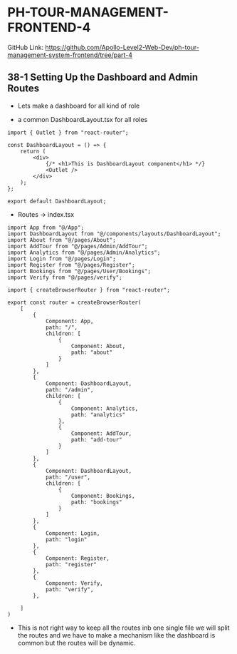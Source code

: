 # PH-TOUR-MANAGEMENT-FRONTEND-4

GitHub Link: https://github.com/Apollo-Level2-Web-Dev/ph-tour-management-system-frontend/tree/part-4

## 38-1 Setting Up the Dashboard and Admin Routes

- Lets make a dashboard for all kind of role 

- a common DashboardLayout.tsx for all roles 

```tsx 
import { Outlet } from "react-router";

const DashboardLayout = () => {
    return (
        <div>
            {/* <h1>This is DashboardLayout component</h1> */}
            <Outlet />
        </div>
    );
};

export default DashboardLayout;
```
- Routes -> index.tsx 

```tsx 
import App from "@/App";
import DashboardLayout from "@/components/layouts/DashboardLayout";
import About from "@/pages/About";
import AddTour from "@/pages/Admin/AddTour";
import Analytics from "@/pages/Admin/Analytics";
import Login from "@/pages/Login";
import Register from "@/pages/Register";
import Bookings from "@/pages/User/Bookings";
import Verify from "@/pages/verify";

import { createBrowserRouter } from "react-router";

export const router = createBrowserRouter(
    [
        {
            Component: App,
            path: "/",
            children: [
                {
                    Component: About,
                    path: "about"
                }
            ]
        },
        {
            Component: DashboardLayout,
            path: "/admin",
            children: [
                {
                    Component: Analytics,
                    path: "analytics"
                },
                {
                    Component: AddTour,
                    path: "add-tour"
                }
            ]
        },
        {
            Component: DashboardLayout,
            path: "/user",
            children: [
                {
                    Component: Bookings,
                    path: "bookings"
                }
            ]
        },
        {
            Component: Login,
            path: "login"
        },
        {
            Component: Register,
            path: "register"
        },
        {
            Component: Verify,
            path: "verify",
        },

    ]
)
```
- This is not right way to keep all the routes inb one single file we will split the routes and we have to make a mechanism like the dashboard is common but the routes will be dynamic. 

